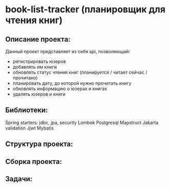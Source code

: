 # book-list-tracker (планировщик для чтения книг)

## Описание проекта:
Данный проект представляет из себя api, позволяющий:
- регистрировать юзеров
- добавлять им книги
- обновлять статус чтения книг (планируется / читает сейчас / прочитано)
- планировать дату, до которой нужно прочитать книгу
- обновлять информацию о юзерах и книгах
- удалять юзеров и книги

## Библиотеки:
Spring starters: jdbc, jpa, security
Lombok
Postgresql
Mapstruct
Jakarta validation
Jjwt
Mybatis

## Структура проекта:

## Сборка проекта:

## Задачи: